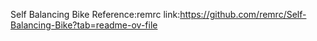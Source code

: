 Self Balancing Bike Reference:remrc link:https://github.com/remrc/Self-Balancing-Bike?tab=readme-ov-file
